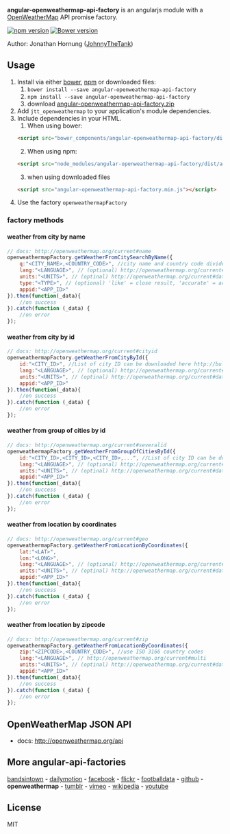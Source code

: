 **angular-openweathermap-api-factory** is an angularjs module with a [OpenWeatherMap](http://openweathermap.org/) API promise factory.

[![npm version](https://badge.fury.io/js/angular-openweathermap-api-factory.svg)](https://badge.fury.io/js/angular-openweathermap-api-factory)
[![Bower version](https://badge.fury.io/bo/angular-openweathermap-api-factory.svg)](https://badge.fury.io/bo/angular-openweathermap-api-factory)

Author: Jonathan Hornung ([JohnnyTheTank](https://github.com/JohnnyTheTank))

## Usage

1. Install via either [bower](http://bower.io/), [npm](https://www.npmjs.com/) or downloaded files:
    1. `bower install --save angular-openweathermap-api-factory`
    2. `npm install --save angular-openweathermap-api-factory`
    3. download [angular-openweathermap-api-factory.zip](https://github.com/JohnnyTheTank/angular-openweathermap-api-factory/zipball/master)
2. Add `jtt_openweathermap` to your application's module dependencies.
3. Include dependencies in your HTML.
    1. When using bower:
    ```html
    <script src="bower_components/angular-openweathermap-api-factory/dist/angular-openweathermap-api-factory.min.js"></script>
    ```
    2. When using npm:
    ```html
    <script src="node_modules/angular-openweathermap-api-factory/dist/angular-openweathermap-api-factory.min.js"></script>
    ```
    3. when using downloaded files
    ```html
    <script src="angular-openweathermap-api-factory.min.js"></script>
    ```
4. Use the factory `openweathermapFactory`


### factory methods

#### weather from city by name
```js
// docs: http://openweathermap.org/current#name
openweathermapFactory.getWeatherFromCitySearchByName({
    q:"<CITY_NAME>,<COUNTRY_CODE>", //city name and country code divided by comma, use ISO 3166 country codes eg "London,uk"
    lang:"<LANGUAGE>", // (optional) http://openweathermap.org/current#multi
    units:"<UNITS>", // (optinal) http://openweathermap.org/current#data
    type:"<TYPE>", // (optional) 'like' = close result, 'accurate' = accurate result
    appid:"<APP_ID>"
}).then(function(_data){
    //on success
}).catch(function (_data) {
    //on error
});
```

#### weather from city by id
```js
// docs: http://openweathermap.org/current#cityid
openweathermapFactory.getWeatherFromCityById({
    id:"<CITY_ID>", //List of city ID can be downloaded here http://bulk.openweathermap.org/sample/city.list.json.gz
    lang:"<LANGUAGE>", // (optional) http://openweathermap.org/current#multi
    units:"<UNITS>", // (optinal) http://openweathermap.org/current#data
    appid:"<APP_ID>"
}).then(function(_data){
    //on success
}).catch(function (_data) {
    //on error
});
```

#### weather from group of cities by id
```js
// docs: http://openweathermap.org/current#severalid
openweathermapFactory.getWeatherFromGroupOfCitiesById({
    id:"<CITY_ID>,<CITY_ID>,<CITY_ID>,...", //List of city ID can be downloaded here http://bulk.openweathermap.org/sample/city.list.json.gz
    lang:"<LANGUAGE>", // (optional) http://openweathermap.org/current#multi
    units:"<UNITS>", // (optinal) http://openweathermap.org/current#data
    appid:"<APP_ID>"
}).then(function(_data){
    //on success
}).catch(function (_data) {
    //on error
});
```

#### weather from location by coordinates
```js
// docs: http://openweathermap.org/current#geo
openweathermapFactory.getWeatherFromLocationByCoordinates({
    lat:"<LAT>",
    lon:"<LONG>",
    lang:"<LANGUAGE>", // (optional) http://openweathermap.org/current#multi
    units:"<UNITS>", // (optinal) http://openweathermap.org/current#data
    appid:"<APP_ID>"
}).then(function(_data){
    //on success
}).catch(function (_data) {
    //on error
});
```

#### weather from location by zipcode
```js
// docs: http://openweathermap.org/current#zip
openweathermapFactory.getWeatherFromLocationByCoordinates({
    zip:"<ZIPCODE>,<COUNTRY_CODE>", //use ISO 3166 country codes
    lang:"<LANGUAGE>", // http://openweathermap.org/current#multi
    units:"<UNITS>", // (optinal) http://openweathermap.org/current#data
    appid:"<APP_ID>"
}).then(function(_data){
    //on success
}).catch(function (_data) {
    //on error
});
```

## OpenWeatherMap JSON API
* docs: http://openweathermap.org/api

## More angular-api-factories
[bandsintown](https://github.com/JohnnyTheTank/angular-bandsintown-api-factory) - [dailymotion](https://github.com/JohnnyTheTank/angular-dailymotion-api-factory) - [facebook](https://github.com/JohnnyTheTank/angular-facebook-api-factory) - [flickr](https://github.com/JohnnyTheTank/angular-flickr-api-factory) - [footballdata](https://github.com/JohnnyTheTank/angular-footballdata-api-factory) - [github](https://github.com/JohnnyTheTank/angular-github-api-factory) - **openweathermap** - [tumblr](https://github.com/JohnnyTheTank/angular-tumblr-api-factory) - [vimeo](https://github.com/JohnnyTheTank/angular-vimeo-api-factory) - [wikipedia](https://github.com/JohnnyTheTank/angular-wikipedia-api-factory) - [youtube](https://github.com/JohnnyTheTank/angular-youtube-api-factory)

## License

MIT